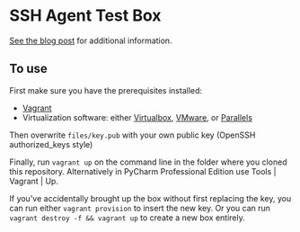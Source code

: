 SSH Agent Test Box
==================

[See the blog post](https://blog.jetbrains.com/pycharm) 
for additional information.

To use
------

First make sure you have the prerequisites installed:

- [Vagrant](https://vagrantup.com)
- Virtualization software: either 
  [Virtualbox](https://www.virtualbox.org/wiki/Downloads), 
  [VMware](https://www.vagrantup.com/vmware/index.html), or 
  [Parallels](http://parallels.github.io/vagrant-parallels/docs/installation/)
  

Then overwrite `files/key.pub` with your own public key (OpenSSH authorized_keys
style)

Finally, run `vagrant up` on the command line in the folder where you
cloned this repository. Alternatively in PyCharm Professional Edition
use Tools | Vagrant | Up.

If you've accidentally brought up the box without first replacing the key, you
can run either `vagrant provision` to insert the new key. Or you can run 
`vagrant destroy -f && vagrant up` to create a new box entirely.